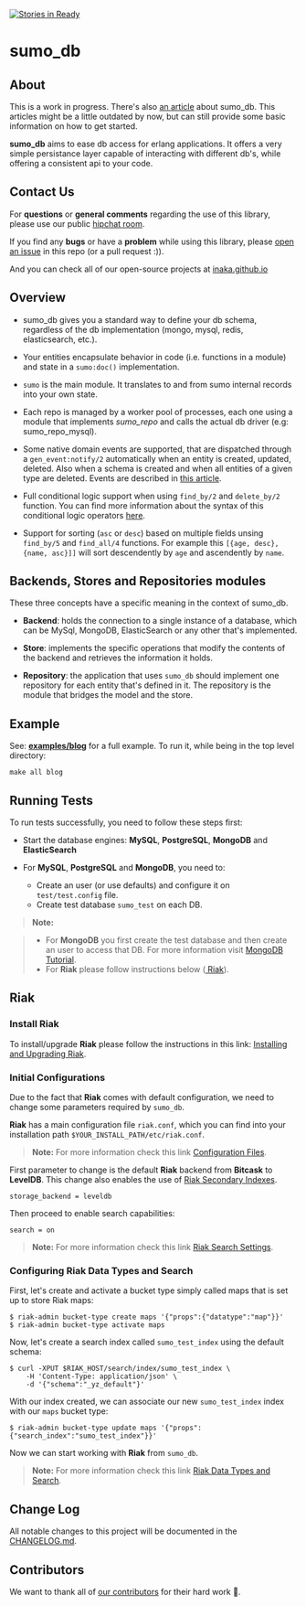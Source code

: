 [![Stories in Ready](https://badge.waffle.io/inaka/sumo_db.png?label=ready&title=Ready)](https://waffle.io/inaka/sumo_db)
# sumo_db

## About

This is a work in progress. There's also [an article][sumo-article] about
sumo_db. This articles might be a little outdated by now, but can still
provide some basic information on how to get started.

**sumo_db** aims to ease db access for erlang applications. It offers a very
simple persistance layer capable of interacting with different db's, while
offering a consistent api to your code.

## Contact Us

For **questions** or **general comments** regarding the use of this library,
please use our public [hipchat room](https://www.hipchat.com/gpBpW3SsT).

If you find any **bugs** or have a **problem** while using this library, please
[open an issue][issue] in this repo (or a pull request :)).

And you can check all of our open-source projects at
[inaka.github.io](http://inaka.github.io)

## Overview

 * sumo_db gives you a standard way to define your db schema, regardless of the
 db implementation (mongo, mysql, redis, elasticsearch, etc.).

 * Your entities encapsulate behavior in code (i.e. functions in a module) and
 state in a ``sumo:doc()`` implementation.

 * `sumo` is the main module. It translates to and from sumo internal records
 into your own state.

 * Each repo is managed by a worker pool of processes, each one using a module
 that implements *sumo_repo* and calls the actual db driver
 (e.g: sumo_repo_mysql).

 * Some native domain events are supported, that are dispatched through a
 `gen_event:notify/2` automatically when an entity is created, updated, deleted.
 Also when a schema is created and when all entities of a given type are
 deleted. Events are described in [this article][domain-article].

 * Full conditional logic support when using `find_by/2` and `delete_by/2`
 function. You can find more information about the syntax of this conditional
 logic operators [here][cond-syntax].

 * Support for sorting (`asc` or `desc`) based on multiple fields unsing
 `find_by/5` and `find_all/4` functions. For example this
 `[{age, desc}, {name, asc}]]` will sort descendently by `age` and ascendently
  by `name`.

## Backends, Stores and Repositories modules

These three concepts have a specific meaning in the context of sumo_db.

 - **Backend**: holds the connection to a single instance of a database, which
 can be MySql, MongoDB, ElasticSearch or any other that's implemented.

 - **Store**: implements the specific operations that modify the contents of the
 backend and retrieves the information it holds.

 - **Repository**: the application that uses `sumo_db` should implement one
 repository for each entity that's defined in it. The repository is the module
 that bridges the model and the store.

## Example

See: [**examples/blog**][example-blog] for a full example. To run it, while
being in the top level directory:

    make all blog

## Running Tests

To run tests successfully, you need to follow these steps first:

 * Start the database engines: **MySQL**, **PostgreSQL**, **MongoDB** and
 **ElasticSearch**

 * For **MySQL**, **PostgreSQL** and **MongoDB**, you need to:
    - Create an user (or use defaults) and configure it on `test/test.config`
      file.
    - Create test database `sumo_test` on each DB.

> **Note:**

> - For **MongoDB** you first create the test database and then create an user
    to access that DB. For more information visit [MongoDB Tutorial](http://docs.mongodb.org/manual/tutorial).
> - For **Riak** please follow instructions below ([<i class="icon-refresh"></i> Riak](#riak)).

## Riak

### Install Riak

To install/upgrade **Riak** please follow the instructions in this link:
[Installing and Upgrading Riak](http://docs.basho.com/riak/latest/ops/building/installing).

### Initial Configurations

Due to the fact that **Riak** comes with default configuration, we need to
change some parameters required by `sumo_db`.

**Riak** has a main configuration file `riak.conf`, which you can find into
your installation path `$YOUR_INSTALL_PATH/etc/riak.conf`.

> **Note:** For more information check this link [Configuration Files](http://docs.basho.com/riak/latest/ops/advanced/configs/configuration-files).

First parameter to change is the default **Riak** backend from **Bitcask** to
**LevelDB**. This change also enables the use of [Riak Secondary Indexes](http://docs.basho.com/riak/latest/ops/advanced/configs/secondary-index/).

    storage_backend = leveldb

Then proceed to enable search capabilities:

    search = on

> **Note:** For more information check this link [Riak Search Settings](http://docs.basho.com/riak/latest/ops/advanced/configs/search/).

### Configuring Riak Data Types and Search

First, let's create and activate a bucket type simply called maps that is set up
to store Riak maps:

    $ riak-admin bucket-type create maps '{"props":{"datatype":"map"}}'
    $ riak-admin bucket-type activate maps

Now, let's create a search index called `sumo_test_index` using the default
schema:

    $ curl -XPUT $RIAK_HOST/search/index/sumo_test_index \
        -H 'Content-Type: application/json' \
        -d '{"schema":"_yz_default"}'

With our index created, we can associate our new `sumo_test_index` index with
our `maps` bucket type:

    $ riak-admin bucket-type update maps '{"props":{"search_index":"sumo_test_index"}}'

Now we can start working with **Riak** from `sumo_db`.

> **Note:** For more information check this link [Riak Data Types and Search](http://docs.basho.com/riak/latest/dev/search/search-data-types/#Maps-Example).

## Change Log

All notable changes to this project will be documented in the
[CHANGELOG.md](CHANGELOG.md).

## Contributors

We want to thank all of [our contributors](CONTRIBUTORS.md) for their hard work
:muscle:.

 [sumo-article]: http://marcelog.github.com/articles/erlang_persistence_entities.html
 [domain-article]: http://marcelog.github.com/articles/erlang_epers_persist_entities_domain_events.html
 [issue]: https://github.com/inaka/sumo_db/issues/new
 [example-blog]: https://github.com/inaka/sumo_db/tree/master/examples/blog
 [cond-syntax]: https://github.com/inaka/sumo_db/wiki/Conditional-Logic-Syntax

